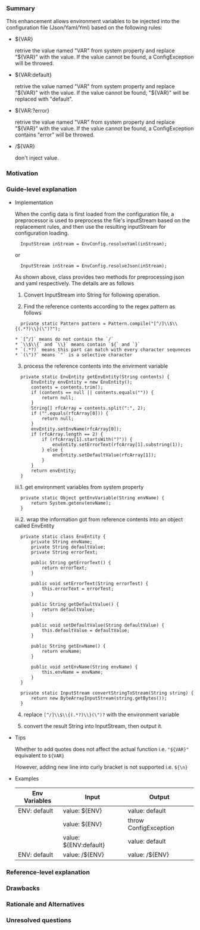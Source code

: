 ### Summary
  This enhancement allows environment variables to be injected into the 
  configuration file (Json/Yaml/Yml) based on the following rules:
  
  * ${VAR} 
  
    retrive the value named "VAR" from system property and replace "${VAR}"
    with the value. If the value cannot be found, a ConfigException will 
    be throwed.
  
  * ${VAR:default} 
  
    retrive the value named "VAR" from system property and replace "${VAR}"
    with the value. If the value cannot be found, "${VAR}" will be replaced
    with "default".
  
  * ${VAR:?error}
  
    retrive the value named "VAR" from system property and replace "${VAR}"
    with the value. If the value cannot be found, a ConfigException contains
    "error" will be throwed.
  
  * /${VAR}
  
    don't inject value.

### Motivation


### Guide-level explanation
* Implementation
  
    When the config data is first loaded from the configuration file, a 
  preprocessor is used to preprocess the file's inputStream based on the 
  replacement rules, and then use the resulting inputStream for 
  configuration loading.
  ```
    InputStream inStream = EnvConfig.resolveYaml(inStream);
  ```
    or 
  ```
    InputStream inStream = EnvConfig.resolveJson(inStream);
  ```
  
    As shown above, class provides two methods for preprocessing json and 
  yaml respectively. The details are as follows
  
    1. Convert InputStream into String for following operation.
  
    2. Find the reference contents according to the regex pattern as follows
  ```
    private static Pattern pattern = Pattern.compile("[^/]\\$\\{(.*?)\\}(\")?");
  ```
      * `[^/]` means do not contain the `/`
      * `\\$\\{` and `\\}` means contain `${` and `}`
      * `(.*?)` means this part can match with every character sequneces
      * `(\")?` means `"` is a selective character
    
    3. process the reference contents into the envirment variable
  ```
    private static EnvEntity getEnvEntity(String contents) {
        EnvEntity envEntity = new EnvEntity();
        contents = contents.trim();
        if (contents == null || contents.equals("")) {
            return null;
        }
        String[] rfcArray = contents.split(":", 2);
        if ("".equals(rfcArray[0])) {
            return null;
        }
        envEntity.setEnvName(rfcArray[0]);
        if (rfcArray.length == 2) {
            if (rfcArray[1].startsWith("?")) {
                envEntity.setErrorText(rfcArray[1].substring(1));
            } else {
                envEntity.setDefaultValue(rfcArray[1]);
            }
        }
        return envEntity;
    }
  ```
    iii.1. get environment variables from system property
  ```
    private static Object getEnvVariable(String envName) {
        return System.getenv(envName);
    }
  ```
    iii.2. wrap the information got from reference contents into an object
  called EnvEntity
  ```
    private static class EnvEntity {
        private String envName;
        private String defaultValue;
        private String errorText;

        public String getErrorText() {
            return errorText;
        }

        public void setErrorText(String errorTest) {
            this.errorText = errorTest;
        }

        public String getDefaultValue() {
            return defaultValue;
        }

        public void setDefaultValue(String defaultValue) {
            this.defaultValue = defaultValue;
        }

        public String getEnvName() {
            return envName;
        }

        public void setEnvName(String envName) {
            this.envName = envName;
        }
    }

    private static InputStream convertStringToStream(String string) {
        return new ByteArrayInputStream(string.getBytes());
    }
  ```
  
    4. replace `[^/]\\$\\{(.*?)\\}(\")?` with the environment variable 
  
    5. convert the result String into InputStream, then output it.
  
* Tips

  Whether to add quotes does not affect the actual function
  i.e. `"${VAR}"` equivalent to `${VAR}`
  
  However, adding new line into curly bracket is not supported
  i.e. `${\n}`
  
* Examples
  
  | Env Variables | Input | Output |
  | --- | --- | --- |
  | ENV: default | value: ${ENV} | value: default |
  |  | value: ${ENV} | throw ConfigException |
  |  | value: ${ENV:default} | value: default |
  | ENV: default | value: /${ENV} | value: /${ENV} |

### Reference-level explanation


### Drawbacks


### Rationale and Alternatives


### Unresolved questions

